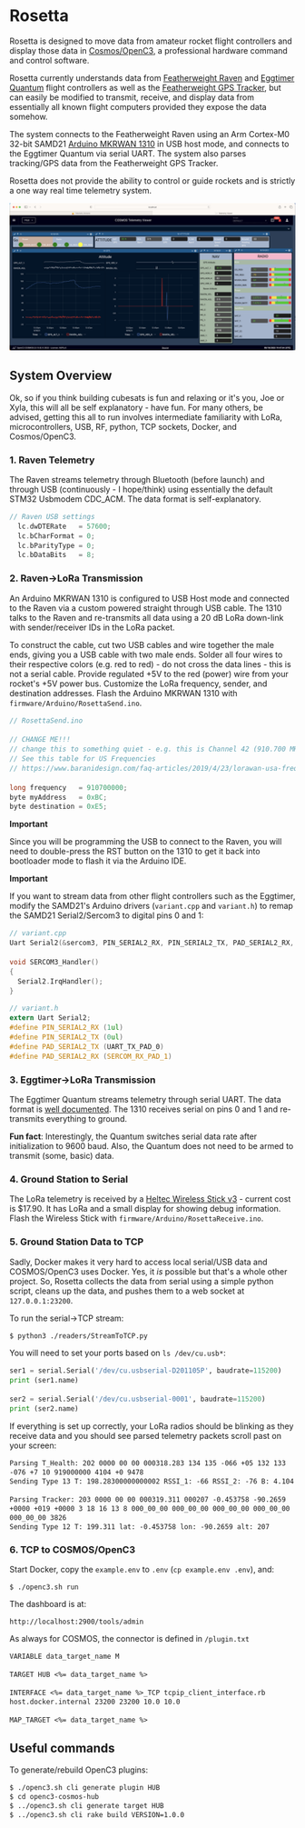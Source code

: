# Rosetta

Rosetta is designed to move data from amateur rocket flight controllers and display those data in [Cosmos/OpenC3](https://openc3.com), a professional hardware command and control software.

Rosetta currently understands data from [Featherweight Raven](https://www.featherweightaltimeters.com/raven-altimeter.html) and [Eggtimer Quantum](http://eggtimerrocketry.com/eggtimer-quantum/) flight controllers as well as the [Featherweight GPS Tracker](https://www.featherweightaltimeters.com/featherweight-gps-tracker.html), but can easily be modified to transmit, receive, and display data from essentially all known flight computers provided they expose the data somehow. 

The system connects to the Featherweight Raven using an Arm Cortex-M0 32-bit SAMD21 [Arduino MKRWAN 1310](https://docs.arduino.cc/hardware/mkr-wan-1310) in USB host mode, and connects to the Eggtimer Quantum via serial UART. The system also parses tracking/GPS data from the Featherweight GPS Tracker.

Rosetta does not provide the ability to control or guide rockets and is strictly a one way real time telemetry system.  

![Dashboard](https://github.com/jliphard/rosetta/blob/main/images/dash.png)

## System Overview

Ok, so if you think building cubesats is fun and relaxing or it's you, Joe or Xyla, this will all be self explanatory - have fun. For many others, be advised, getting this all to run involves intermediate familiarity with LoRa, microcontrollers, USB, RF, python, TCP sockets, Docker, and Cosmos/OpenC3.

### 1. Raven Telemetry 

The Raven streams telemetry through Bluetooth (before launch) and through USB (continuously - I hope/think) using essentially the default STM32 Usbmodem CDC_ACM. The data format is self-explanatory.

```c
// Raven USB settings
  lc.dwDTERate   = 57600;
  lc.bCharFormat = 0;
  lc.bParityType = 0;
  lc.bDataBits   = 8;
```

### 2. Raven->LoRa Transmission

An Arduino MKRWAN 1310 is configured to USB Host mode and connected to the Raven via a custom powered straight through USB cable. The 1310 talks to the Raven and re-transmits all data using a 20 dB LoRa down-link with sender/receiver IDs in the LoRa packet. 

To construct the cable, cut two USB cables and wire together the male ends, giving you a USB cable with two male ends. Solder all four wires to their respective colors (e.g. red to red) - do not cross the data lines - this is not a serial cable. Provide regulated +5V to the red (power) wire from your rocket's +5V power bus. Customize the LoRa frequency, sender, and destination addresses. Flash the Arduino MKRWAN 1310 with `firmware/Arduino/RosettaSend.ino`. 

```c
// RosettaSend.ino

// CHANGE ME!!!
// change this to something quiet - e.g. this is Channel 42 (910.700 MHz)
// See this table for US Frequencies
// https://www.baranidesign.com/faq-articles/2019/4/23/lorawan-usa-frequencies-channels-and-sub-bands-for-iot-devices

long frequency   = 910700000; 
byte myAddress   = 0xBC;  
byte destination = 0xE5;
```

**Important**

Since you will be programming the USB to connect to the Raven, you will need to double-press the RST button on the 1310 to get it back into bootloader mode to flash it via the Arduino IDE.

**Important**

If you want to stream data from other flight controllers such as the Eggtimer, modify the SAMD21's Arduino drivers (`variant.cpp` and `variant.h`) to remap the SAMD21 Serial2/Sercom3 to digital pins 0 and 1:

```c
// variant.cpp
Uart Serial2(&sercom3, PIN_SERIAL2_RX, PIN_SERIAL2_TX, PAD_SERIAL2_RX, PAD_SERIAL2_TX);

void SERCOM3_Handler()
{
  Serial2.IrqHandler();
}
```

```c
// variant.h
extern Uart Serial2;
#define PIN_SERIAL2_RX (1ul)
#define PIN_SERIAL2_TX (0ul)
#define PAD_SERIAL2_TX (UART_TX_PAD_0)
#define PAD_SERIAL2_RX (SERCOM_RX_PAD_1)
```

### 3. Eggtimer->LoRa Transmission

The Eggtimer Quantum streams telemetry through serial UART. The data format is [well documented](http://eggtimerrocketry.com/wp-content/uploads/2021/05/Eggtimer-Telemetry-Data-Format.pdf). The 1310 receives serial on pins 0 and 1 and re-transmits everything to ground.

**Fun fact**: Interestingly, the Quantum switches serial data rate after initialization to 9600 baud. Also, the Quantum does not need to be armed to transmit (some, basic) data. 

### 4. Ground Station to Serial

The LoRa telemetry is received by a [Heltec Wireless Stick v3](https://heltec.org/project/wireless-stick-v3/) - current cost is $17.90. It has LoRa and a small display for showing debug information. Flash the Wireless Stick with `firmware/Arduino/RosettaReceive.ino`.

### 5. Ground Station Data to TCP

Sadly, Docker makes it very hard to access local serial/USB data and COSMOS/OpenC3 uses Docker. Yes, it _is_ possible but that's a whole other project. So, Rosetta collects the data from serial using a simple python script, cleans up the data, and pushes them to a web socket at `127.0.0.1:23200`. 

To run the serial->TCP stream:

```shell
$ python3 ./readers/StreamToTCP.py
```

You will need to set your ports based on `ls /dev/cu.usb*`:

```python
ser1 = serial.Serial('/dev/cu.usbserial-D201105P', baudrate=115200)
print (ser1.name)

ser2 = serial.Serial('/dev/cu.usbserial-0001', baudrate=115200)
print (ser2.name)
```

If everything is set up correctly, your LoRa radios should be blinking as they receive data and you should see parsed telemetry packets scroll past on your screen:

```shell
Parsing T_Health: 202 0000 00 00 000318.283 134 135 -066 +05 132 133 -076 +7 10 919000000 4104 +0 9478
Sending Type 13 T: 198.28300000000002 RSSI_1: -66 RSSI_2: -76 B: 4.104

Parsing Tracker: 203 0000 00 00 000319.311 000207 -0.453758 -90.2659 +0000 +019 +0000 3 18 16 13 8 000_00_00 000_00_00 000_00_00 000_00_00 000_00_00 3826
Sending Type 12 T: 199.311 lat: -0.453758 lon: -90.2659 alt: 207
```

### 6. TCP to COSMOS/OpenC3

Start Docker, copy the `example.env` to `.env` (`cp example.env .env`), and:

```shell
$ ./openc3.sh run
```

The dashboard is at:

```shell
http://localhost:2900/tools/admin
```

As always for COSMOS, the connector is defined in `/plugin.txt`

```
VARIABLE data_target_name M

TARGET HUB <%= data_target_name %>

INTERFACE <%= data_target_name %>_TCP tcpip_client_interface.rb host.docker.internal 23200 23200 10.0 10.0

MAP_TARGET <%= data_target_name %>
```

## Useful commands

To generate/rebuild OpenC3 plugins:

```shell
$ ./openc3.sh cli generate plugin HUB
$ cd openc3-cosmos-hub  
$ ../openc3.sh cli generate target HUB
$ ../openc3.sh cli rake build VERSION=1.0.0
```
